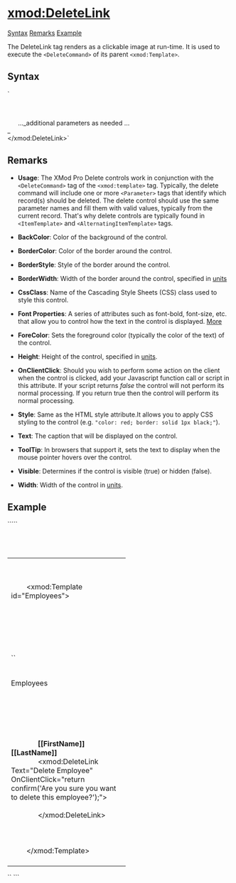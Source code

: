 # <xmod:DeleteLink>

<a name="top"></a>

[Syntax](#syntax) [Remarks](#remarks) [Example](#example)

The DeleteLink tag renders as a clickable image at run-time. It is used to execute the `<DeleteCommand>` of its parent `<xmod:Template>`.

<a name="syntax"></a>

## Syntax

<div xmlns="">`<xmod:DeleteLink  
    BackColor="_color name_|#dddddd"  
    BorderColor="_color name_|#dddddd"  
    BorderStyle="**NotSet**|None|Dotted|Dashed|Solid|Double|Groove|Ridge| Inset|Outset"  
    BorderWidth_="size_"  
    CssClass="_string_"  
    Font-Bold="True|**False**"  
    Font-Italic="True|**False**"  
    Font-Names="_string_"  
    Font-Overline="True|**False**"  
    Font-Size="_string_|Smaller|Larger|XX-Small|X-Small|Small|Medium| Large|X-Large|XX-Large"  
    Font-Strikeout="True|**False**"  
    Font-Underline="True|**False**"  
    ForeColor="_color name_|#dddddd"  
    Height="_size_"  
    OnClientClick="_javascript_"  
    Style="_string_"  
    Text="_string_"  
    ToolTip="_string_"  
    Visible="**True**|False"  
    Width="_size_" >  

      <Parameter Name="_string_" Value="_string_" Alias="_string_" Datatype="_boolean_|_string_|_int32_" />  
      <Parameter Name="_string_" Value="_string_" Alias="_string_" Datatype="_boolean_|_string_|_int32_"/>  
      ..._additional parameters as needed ...  
_  
</xmod:DeleteLink>` </div>


## Remarks

*   **Usage**: The XMod Pro Delete controls work in conjunction with the `<DeleteCommand>` tag of the `<xmod:template>` tag. Typically, the delete command will include one or more `<Parameter>` tags that identify which record(s) should be deleted. The delete control should use the same parameter names and fill them with valid values, typically from the current record. That's why delete controls are typically found in `<ItemTemplate>` and `<AlternatingItemTemplate>` tags.  

*   **BackColor**: Color of the background of the control.  

*   **BorderColor**: Color of the border around the control.  

*   **BorderStyle**: Style of the border around the control.  

*   **BorderWidth**: Width of the border around the control, specified in [units](../unit-types.md)
*   **CssClass**: Name of the Cascading Style Sheets (CSS) class used to style this control.  

*   **Font Properties**: A series of attributes such as font-bold, font-size, etc. that allow you to control how the text in the control is displayed. [More](../font-properties.md)
*   **ForeColor**: Sets the foreground color (typically the color of the text) of the control.  

*   **Height**: Height of the control, specified in [units](../unit-types.md).  

*   **OnClientClick**: Should you wish to perform some action on the client when the control is clicked, add your Javascript function call or script in this attribute. If your script returns _false_ the control will not perform its normal processing. If you return true then the control will perform its normal processing.  

*   **Style**: Same as the HTML style attribute.It allows you to apply CSS styling to the control (e.g. `"color: red; border: solid 1px black;"`).  

*   **Text**: The caption that will be displayed on the control.  

*   **ToolTip**: In browsers that support it, sets the text to display when the mouse pointer hovers over the control.  

*   **Visible**: Determines if the control is visible (true) or hidden (false).  

*   **Width**: Width of the control in [units](../unit-types.md).  

## Example

<div xmlns="">`````<div>  
  <table width="100%">  
    <tr>  
      <td width="250" valign="top">  

        <!-- EMPLOYEES TEMPLATE -->  

        <xmod:Template id="Employees">  
          <ListDataSource CommandText="SELECT * FROM XMPDemo_Employees WHERE DepartmentId = @DepartmentId">  
           <Parameter Name="DepartmentId" Alias="DepartmentId"/>  
          </ListDataSource>  
          <DeleteCommand CommandText="DELETE FROM XMPDemo_Employees WHERE EmployeeId = @EmpID">  
            <Parameter Name="EmployeeId" Alias="EmpID" />  
          </DeleteCommand >  
`` <HeaderTemplate>  
            <p>Employees</p>  
          </HeaderTemplate>  
          <ItemTemplate>  
            <div style="text-align: middle;">  
              <strong>[[FirstName]] [[LastName]]</strong>  
<span class="CodeHighlight">              <xmod:DeleteLink Text="Delete Employee" OnClientClick="return confirm('Are you sure you want to delete this employee?');"></span>  
<span class="CodeHighlight">                <Parameter Name="EmployeeId" Alias="EmpID" Value='[[EmployeeId]]' Datatype="int32"/></span>  
<span class="CodeHighlight">              </xmod:DeleteLink></span>  
            </div>  
          </ItemTemplate>  
        </xmod:Template>  
      </td>  
    </tr>  
  </table>  
</div>`` ```</div>

